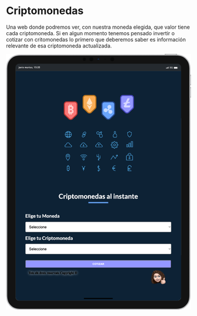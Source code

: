 # Criptomonedas

Una web donde podremos ver, con nuestra moneda elegida, que valor tiene cada criptomoneda. Si en algun momento tenemos pensado invertir o cotizar con critomonedas lo primero que deberemos saber es información relevante de esa criptomoneda actualizada.

<img
    src="./src/img/mobile.png"
    width="700px"
/>
